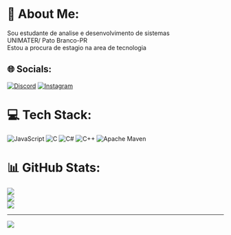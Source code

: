 # 💫 About Me: 
Sou estudante de analise e desenvolvimento de sistemas<br>UNIMATER/ Pato Branco-PR<br>
Estou a procura de estagio na area de tecnologia<br>


## 🌐 Socials:
[![Discord](https://img.shields.io/badge/Discord-%237289DA.svg?logo=discord&logoColor=white)](https://discord.gg/https://discord.gg/s5MRFNGq) [![Instagram](https://img.shields.io/badge/Instagram-%23E4405F.svg?logo=Instagram&logoColor=white)](https://instagram.com/https://www.instagram.com/albert_matheuss/) 

# 💻 Tech Stack:
![JavaScript](https://img.shields.io/badge/javascript-%23323330.svg?style=for-the-badge&logo=javascript&logoColor=%23F7DF1E) ![C](https://img.shields.io/badge/c-%2300599C.svg?style=for-the-badge&logo=c&logoColor=white) ![C#](https://img.shields.io/badge/c%23-%23239120.svg?style=for-the-badge&logo=csharp&logoColor=white) ![C++](https://img.shields.io/badge/c++-%2300599C.svg?style=for-the-badge&logo=c%2B%2B&logoColor=white) ![Apache Maven](https://img.shields.io/badge/Apache%20Maven-C71A36?style=for-the-badge&logo=Apache%20Maven&logoColor=white)
# 📊 GitHub Stats:
![](https://github-readme-stats.vercel.app/api?username=M4theuzs&theme=great-gatsby&hide_border=false&include_all_commits=false&count_private=false)<br/>
![](https://github-readme-streak-stats.herokuapp.com/?user=M4theuzs&theme=great-gatsby&hide_border=false)<br/>
![](https://github-readme-stats.vercel.app/api/top-langs/?username=M4theuzs&theme=great-gatsby&hide_border=false&include_all_commits=false&count_private=false&layout=compact)

---
[![](https://visitcount.itsvg.in/api?id=M4theuzs&icon=0&color=0)](https://visitcount.itsvg.in)

<!-- Proudly created with GPRM ( https://gprm.itsvg.in ) -->
